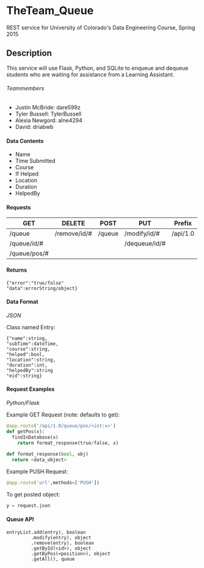 # TheTeam_Queue
REST service for University of Colorado's Data Engineering Course, Spring 2015

## Description
This service will use Flask, Python, and SQLite to enqueue and dequeue students who are waiting for assistance from a Learning Assistant.

###### Teammembers
- Justin McBride: dare599z
- Tyler Bussell: TylerBussell
- Alexia Newgord: alne4294
- David: driabwb

#### Data Contents
* Name 
* Time Submitted
* Course
* If Helped
* Location
* Duration
* HelpedBy

#### Requests
| GET | DELETE | POST | PUT | Prefix |
| --- | ------ | ---- | --- | ------ | 
| /queue | /remove/id/# | /queue | /modify/id/# | /api/1.0 |
| /queue/id/# | | | /dequeue/id/#
| /queue/pos/# | 

#### Returns
```
{"error":"true/false"
"data":errorString/object}
```

#### Data Format
_JSON_

Class named Entry:
```
{"name":string,
"subTime":dateTime,
"course":string,
"helped":bool,
"location":string,
"duration":int,
"helpedBy":string
"eid":string}
```

#### Request Examples
_Python/Flask_

Example GET Request (note: defaults to get):
```python
@app.route('/api/1.0/queue/pos/<int:x>')
def getPos(x):
  findInDatabase(x)
    return format_response(true/false, x)
    
def format_response(bool, obj)
  return <data_object>
```

Example PUSH Request:
```python
@app.route('url',methods=['PUSH'])
```

To get posted object:
```python
y = request.json
```

#### Queue API
```
entryList.add(entry), boolean
         .modify(entry), object
         .remove(entry), boolean
         .getById(<id>), object
         .getByPos(<position>), object
         .getAll(), queue
```
